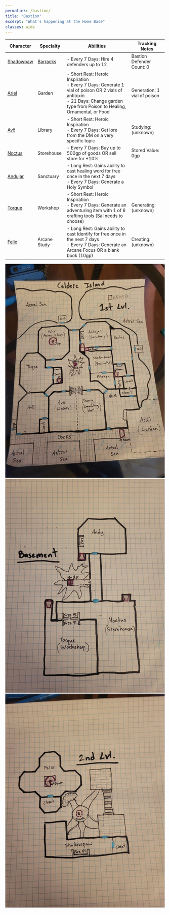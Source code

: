 ```yaml
---
permalink: /bastion/
title: "Bastion"
excerpt: "What's happening at the Home Base"
classes: wide
---
```



| Character                        | Specialty    | Abilities                                                                                                                                                                   | Tracking Notes               |
|----------------------------------|--------------|-----------------------------------------------------------------------------------------------------------------------------------------------------------------------------|------------------------------|
| [Shadowpaw](/players/shadowpaw/) | [Barracks](https://www.dndbeyond.com/sources/dnd/dmg-2024/bastions#Barrack)   | - Every 7 Days: Hire 4 defenders up to 12                                                                                                         | Bastion Defender Count: 0    |
| [Ariel](/players/ariel/)         | Garden       | - Short Rest: Heroic Inspiration <br>- Every 7 Days: Generate 1 vial of poison OR 2 vials of antitoxin <br> - 21 Days: Change garden type from Poison to Healing, Ornamental, or Food | Generation: 1 vial of poison |
| [Avö](/players/avo/)             | Library      | - Short Rest: Heroic Inspiration <br>- Every 7 Days: Get lore from the DM on a very specific topic                                                                          | Studying: (unknown)          |
| [Noctus](/players/noctus/)       | Storehouse   | - Every 7 Days: Buy up to 500gp of goods OR sell store for +10%                                                                                                             | Stored Value: 0gp            |
| [Andujar](/players/andujar/)     | Sanctuary    | - Long Rest: Gains ability to cast healing word for free once in the next 7 days <br> - Every 7 Days: Generate a Holy Symbol                                                |
| [Torque](/players/torque/)       | Workshop     | - Short Rest: Heroic Inspiration <br> - Every 7 Days: Generate an adventuring item with 1 of 6 crafting tools (Sal needs to choose)                                         | Generating: (unknown)        |
| [Felix](/players/felix/)         | Arcane Study | - Long Rest: Gains ability to cast Identify for free once in the next 7 days      <br> - Every 7 Days: Generate an Arcane Focus OR a blank book (10gp)                      | Creating:   (unknown)        |
                                                                                                      

![main floor by Marshall](../assets/images/bastion-1.jpg)
![basement floor by Marshall](../assets/images/bastion-0.jpg)
![second floor by Marshall](../assets/images/bastion-2.jpg)